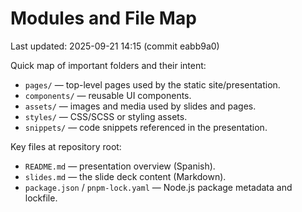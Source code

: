 # Modules and File Map

Last updated: 2025-09-21 14:15 (commit eabb9a0)

Quick map of important folders and their intent:

- `pages/` — top-level pages used by the static site/presentation.
- `components/` — reusable UI components.
- `assets/` — images and media used by slides and pages.
- `styles/` — CSS/SCSS or styling assets.
- `snippets/` — code snippets referenced in the presentation.

Key files at repository root:

- `README.md` — presentation overview (Spanish).
- `slides.md` — the slide deck content (Markdown).
- `package.json` / `pnpm-lock.yaml` — Node.js package metadata and lockfile.


